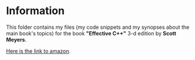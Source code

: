 # Information

This folder contains my files (my code snippets and my synopses about the main book's topics) for the book **"Effective C++"** 3-d edition by **Scott Meyers**.

[Here is the link to amazon](https://www.amazon.com/Effective-Specific-Improve-Programs-Designs/dp/0321334876).

